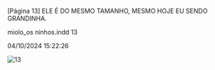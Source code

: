 [Página 13]
ELE É DO MESMO TAMANHO,
MESMO HOJE EU SENDO GRANDINHA.

miolo_os ninhos.indd 13

04/10/2024 15:22:26

![13](./img/page_13-01.jpg)
